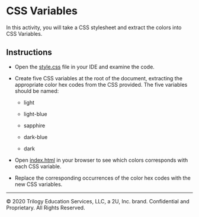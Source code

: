 # CSS Variables

In this activity, you will take a CSS stylesheet and extract the colors into CSS Variables.

## Instructions

* Open the [style.css](Unsolved/assets/css/style.css) file in your IDE and examine the code.

* Create five CSS variables at the root of the document, extracting the appropriate color hex codes from the CSS provided. The five variables should be named:

  * light

  * light-blue

  * sapphire

  * dark-blue

  * dark

* Open [index.html](Unsolved/index.html) in your browser to see which colors corresponds with each CSS variable.

* Replace the corresponding occurrences of the color hex codes with the new CSS variables.

---
© 2020 Trilogy Education Services, LLC, a 2U, Inc. brand. Confidential and Proprietary. All Rights Reserved.
